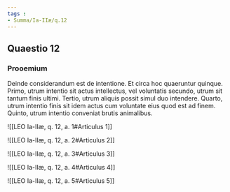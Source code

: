 ```yaml
---
tags : 
- Summa/Ia-IIæ/q.12
---
```


## Quaestio 12

### Prooemium

Deinde considerandum est de intentione. Et circa hoc quaeruntur quinque. Primo, utrum intentio sit actus intellectus, vel voluntatis secundo, utrum sit tantum finis ultimi. Tertio, utrum aliquis possit simul duo intendere. Quarto, utrum intentio finis sit idem actus cum voluntate eius quod est ad finem. Quinto, utrum intentio conveniat brutis animalibus.

![[LEO Ia-IIæ, q. 12, a. 1#Articulus 1]]

![[LEO Ia-IIæ, q. 12, a. 2#Articulus 2]]

![[LEO Ia-IIæ, q. 12, a. 3#Articulus 3]]

![[LEO Ia-IIæ, q. 12, a. 4#Articulus 4]]

![[LEO Ia-IIæ, q. 12, a. 5#Articulus 5]]

